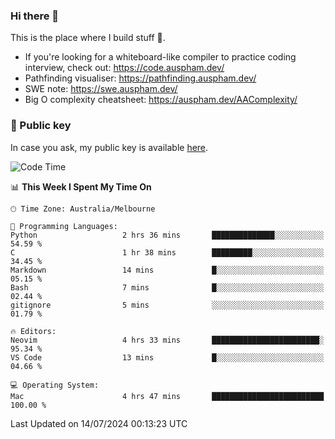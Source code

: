 ### Hi there 👋

This is the place where I build stuff 👀. 

- If you're looking for a whiteboard-like compiler to practice coding interview, check out: https://code.auspham.dev/
- Pathfinding visualiser: https://pathfinding.auspham.dev/
- SWE note: https://swe.auspham.dev/
- Big O complexity cheatsheet: https://auspham.dev/AAComplexity/

### 🔑 Public key

In case you ask, my public key is available [here](https://public.auspham.dev/).

<!--START_SECTION:waka-->
![Code Time](http://img.shields.io/badge/Code%20Time-1%2C312%20hrs%2019%20mins-blue)

📊 **This Week I Spent My Time On** 

```text
🕑︎ Time Zone: Australia/Melbourne

💬 Programming Languages: 
Python                   2 hrs 36 mins       ██████████████░░░░░░░░░░░   54.59 % 
C                        1 hr 38 mins        █████████░░░░░░░░░░░░░░░░   34.45 % 
Markdown                 14 mins             █░░░░░░░░░░░░░░░░░░░░░░░░   05.15 % 
Bash                     7 mins              █░░░░░░░░░░░░░░░░░░░░░░░░   02.44 % 
gitignore                5 mins              ░░░░░░░░░░░░░░░░░░░░░░░░░   01.79 % 

🔥 Editors: 
Neovim                   4 hrs 33 mins       ████████████████████████░   95.34 % 
VS Code                  13 mins             █░░░░░░░░░░░░░░░░░░░░░░░░   04.66 % 

💻 Operating System: 
Mac                      4 hrs 47 mins       █████████████████████████   100.00 % 
```


 Last Updated on 14/07/2024 00:13:23 UTC
<!--END_SECTION:waka-->

<!--
**rockmanvnx6/rockmanvnx6** is a ✨ _special_ ✨ repository because its `README.md` (this file) appears on your GitHub profile.

Here are some ideas to get you started:

- 🔭 I’m currently working on ...
- 🌱 I’m currently learning ...
- 👯 I’m looking to collaborate on ...
- 🤔 I’m looking for help with ...
- 💬 Ask me about ...
- 📫 How to reach me: ...
- 😄 Pronouns: ...
- ⚡ Fun fact: ...
-->
